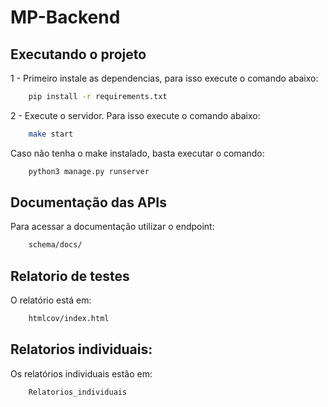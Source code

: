 # MP-Backend

## Executando o projeto

1 - Primeiro instale as dependencias, para isso execute o comando abaixo:

```sh
    pip install -r requirements.txt
```

2 - Execute o servidor. Para isso execute o comando abaixo:
```sh
    make start
```
Caso não tenha o make instalado, basta executar o comando:
```sh
    python3 manage.py runserver
```

## Documentação das APIs

Para acessar a documentação utilizar o endpoint:
```sh
    schema/docs/
```

## Relatorio de testes
O relatório está em:
```sh
    htmlcov/index.html
```

## Relatorios individuais:
Os relatórios individuais estão em:
```sh
    Relatorios_individuais
```

